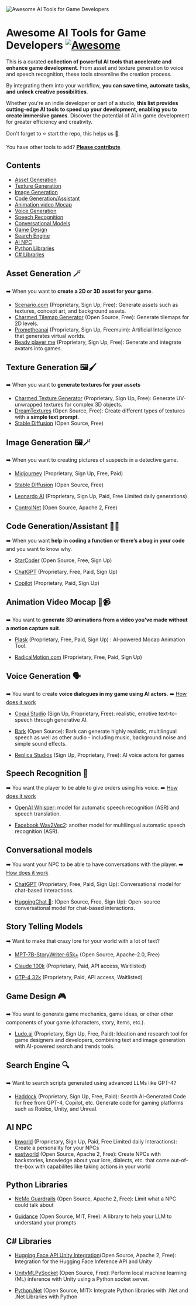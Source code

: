 <img src="./assets/img/cover.jpg" alt="Awesome AI Tools for Game Developers"/>

# Awesome AI Tools for Game Developers [![Awesome](https://awesome.re/badge.svg)](https://awesome.re)

This is a curated **collection of powerful AI tools that accelerate and enhance game development**. From asset and texture generation to voice and speech recognition, these tools streamline the creation process. 

By integrating them into your workflow, **you can save time, automate tasks, and unlock creative possibilities**. 

Whether you're an indie developer or part of a studio, **this list provides cutting-edge AI tools to speed up your development, enabling you to create immersive games**. Discover the potential of AI in game development for greater efficiency and creativity.

Don't forget to ⭐ start the repo, this helps us 🤗.

You have other tools to add? **[Please contribute](https://github.com/simoninithomas/awesome-ai-tools-for-game-dev/pulls)**

## Contents
- [Asset Generation](#asset-generation-)
- [Texture Generation](#texture-generation-)
- [Image Generation](#image-generation-)
- [Code Generation/Assistant](#code-generationassistant-)
- [Animation video Mocap](#animation-video-mocap-)
- [Voice Generation](#voice-generation-%EF%B8%8F)
- [Speech Recognition](#speech-recognition-)
- [Conversational Models](#conversational-models)
- [Game Design](#game-design-)
- [Search Engine](#search-engine-)
- [AI NPC](#ai-npc)
- [Python Libraries](#python-libraries)
- [C# Libraries](#c-libraries)

## Asset Generation 🪄
➡️ When you want to **create a 2D or 3D asset for your game**.

- [Scenario.com](https://www.scenario.com/) (Proprietary, Sign Up, Free): Generate assets such as textures, concept art, and background assets.
- [Charmed Tilemap Generator](https://github.com/charmed-ai/tilemapgen) (Open Source, Free): Generate tilemaps for 2D levels.
- [Prometheanai](https://www.prometheanai.com/?via=topaitools) (Proprietary, Sign Up, Freemuim): Artificial Intelligence that generates virtual worlds.
- [Ready player me](https://readyplayer.me/) (Proprietary, Sign Up, Free): Generate and integrate avatars into games.

## Texture Generation 🖼️🖌️
➡️ When you want to **generate textures for your assets**

- [Charmed Texture Generator](https://charmed.ai/splash/texture-generator) (Proprietary, Sign Up, Free): Generate UV-unwrapped textures for complex 3D objects.
- [DreamTextures](https://github.com/carson-katri/dream-textures) (Open Source, Free): Create different types of textures with a **simple text prompt**.
- [Stable Diffusion](https://huggingface.co/spaces/stabilityai/stable-diffusion) (Open Source, Free)

## Image Generation 🖼️🪄
➡️ When you want to creating pictures of suspects in a detective game.

- [Midjourney](https://www.midjourney.com/home/) (Proprietary, Sign Up, Free, Paid)

- [Stable Diffusion](https://huggingface.co/spaces/stabilityai/stable-diffusion) (Open Source, Free)

- [Leonardo AI](https://app.leonardo.ai/) (Proprietary, Sign Up, Paid, Free Limited daily generations) 
    
- [ControlNet](https://github.com/lllyasviel/ControlNet-v1-1-nightly) (Open Source, Apache 2, Free)


## Code Generation/Assistant 👩‍💻
➡️ When you want **help in coding a function or there’s a bug in your code** and you want to know why.

- [StarCoder](https://huggingface.co/bigcode/starcoder) (Open Source, Free, Sign Up)

- [ChatGPT](https://chat.openai.com/) (Proprietary, Free, Paid,  Sign Up)

- [Copilot](https://github.com/features/copilot) (Proprietary, Paid,  Sign Up)

## Animation Video Mocap 💃📹
➡️ You want to **generate 3D animations from a video you’ve made without a motion capture suit**.

- [Plask](https://motion.plask.ai/) (Proprietary, Free, Paid,  Sign Up) : AI-powered Mocap
Animation Tool.

- [RadicalMotion.com](https://radicalmotion.com/) (Proprietary, Free, Paid,  Sign Up)


## Voice Generation 🗣️
➡️ You want to create **voice dialogues in my game using AI actors**.
➡️ [How does it work](https://huggingface.co/tasks/text-to-speech)


- [Coqui Studio](https://coqui.ai/) (Sign Up, Proprietary, Free): realistic, emotive text-to-speech through generative AI.

- [Bark](https://github.com/suno-ai/bark) (Open Source): Bark can generate highly realistic, multilingual speech as well as other audio - including music, background noise and simple sound effects. 

- [Replica Studios](https://replicastudios.com/) (Sign Up, Proprietary, Free): AI voice actors for games

## Speech Recognition 💬
➡️ You want the player to be able to give orders using his voice.
➡️ [How does it work](https://huggingface.co/tasks/automatic-speech-recognition)

- [OpenAI Whisper](https://huggingface.co/openai/whisper-base): model for automatic speech recognition (ASR) and speech translation.

- [Facebook Wav2Vec2](https://huggingface.co/facebook/wav2vec2-large-xlsr-53): another model for multilingual automatic speech recognition (ASR).

## Conversational models
➡️ You want your NPC to be able to have conversations with the player.
➡️ [How does it work](https://huggingface.co/tasks/conversational)

- [ChatGPT](https://chat.openai.com/) (Proprietary, Free, Paid, Sign Up): Conversational model for chat-based interactions.

- [HuggingChat 🤗](https://huggingface.co/chat/): (Open Source, Free, Sign Up): Open-source conversational model for chat-based interactions.

## Story Telling Models
➡️ Want to make that crazy lore for your world with a lot of text?

- [MPT-7B-StoryWriter-65k+](https://huggingface.co/mosaicml/mpt-7b-storywriter) (Open Source, Apache-2.0, Free)
  
- [Claude 100k](https://www.anthropic.com/index/100k-context-windows) (Proprietary, Paid, API access, Waitlisted)

- [GTP-4 32k](https://platform.openai.com/docs/models/overview) (Proprietary, Paid, API access, Waitlisted)
  
## Game Design 🎮
➡️ You want to generate game mechanics, game ideas, or other other components of your game (characters, story, items, etc.).

- [Ludo.ai](https://ludo.ai/) (Proprietary, Sign Up, Free, Paid): Ideation and research tool for game designers and developers, combining text and image generation with AI-powered search and trends tools.

## Search Engine 🔍
➡️ Want to search scripts generated using advanced LLMs like GPT-4? 

- [Haddock](https://www.haddock.ai/) (Proprietary, Sign Up, Free, Paid): Search AI-Generated Code for free from GPT-4, Copilot, etc. Generate code for gaming platforms such as Roblox, Unity, and Unreal. 

## AI NPC

- [Inworld](https://inworld.ai) (Proprietary, Sign Up, Paid, Free Limited daily Interactions): Create a personality for your NPCs
- [eastworld](https://github.com/mluogh/eastworld) (Open Source, Apache 2, Free): Create NPCs with backstories, knowledge about your lore, dialects, etc. that come out-of-the-box with capabilites like taking actions in your world
    
## Python Libraries 

- [NeMo Guardrails](https://github.com/NVIDIA/NeMo-Guardrails) (Open Source, Apache 2, Free): Limit what a NPC could talk about

- [Guidance](https://github.com/microsoft/guidance) (Open Source, MIT, Free): A library to help your LLM to understand your prompts
     
## C# Libraries

- [Hugging Face API Unity Integration](https://github.com/huggingface/unity-api)(Open Source, Apache 2, Free): Integration for the Hugging Face Inference API and Unity

- [UnityMLPySocket](https://github.com/dylanebert/UnityMLPySocket) (Open Source, Free): Perform local machine learning (ML) inference with Unity using a Python socket server. 

- [Python.Net](https://github.com/pythonnet/pythonnet) (Open Source, MIT): Integrate Python libraries with .Net and .Net Libraries with Python
     
